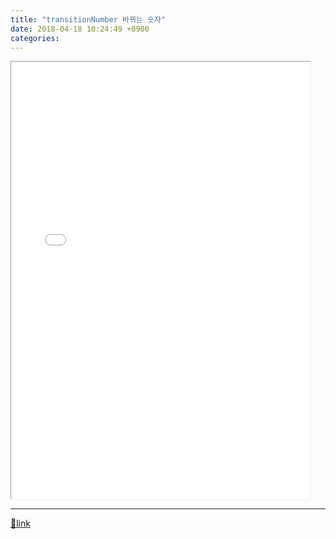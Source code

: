 ```yaml
---
title: "transitionNumber 바뀌는 숫자"
date: 2018-04-18 10:24:49 +0900
categories: 
---
```

  

<iframe frameborder="1" height="700" src="/web_work/doc/CSS/transitionNumber/transitionNumber.html" style="border-width: 1px;" width="95%"></iframe>

  ***
[🔗link](http://www.mins01.com/mh/tech/read/1153)